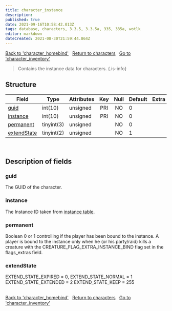 ```yaml
---
title: character_instance
description: 
published: true
date: 2021-09-16T10:58:42.013Z
tags: database, characters, 3.3.5, 3.3.5a, 335, 335a, wotlk
editor: markdown
dateCreated: 2021-08-30T21:59:44.864Z
---
```


<a href="https://dev.trinitycore.info/en/database/335/characters/character_homebind" class="mt-5 v-btn v-btn--depressed v-btn--flat v-btn--outlined theme--light v-size--default darkblue--text text--lighten-3"><span class="v-btn__content"><i aria-hidden="true" class="v-icon notranslate v-icon--left mdi mdi-arrow-left theme--light"></i><span>Back to 'character_homebind'</span></span></a>&nbsp;&nbsp;&nbsp;<a href="https://dev.trinitycore.info/en/database/335/characters/home" class="mt-5 v-btn v-btn--depressed v-btn--flat v-btn--outlined theme--light v-size--default darkblue--text text--lighten-3"><span class="v-btn__content"><i aria-hidden="true" class="v-icon notranslate v-icon--left mdi mdi-home-outline theme--light"></i><span>Return to characters</span></span></a>&nbsp;&nbsp;&nbsp;<a href="https://dev.trinitycore.info/en/database/335/characters/character_inventory" class="mt-5 v-btn v-btn--depressed v-btn--flat v-btn--outlined theme--light v-size--default darkblue--text text--lighten-3"><span class="v-btn__content"><span>Go to 'character_inventory'</span><i aria-hidden="true" class="v-icon notranslate v-icon--right mdi mdi-arrow-right theme--light"></i></span></a>

> Contains the instance data for characters.
{.is-info}


## Structure

| Field | Type | Attributes | Key | Null | Default | Extra | Comment |
| --- | --- | --- | :---: | :---: | --- | --- | --- |
| [guid](#guid) | int(10) | unsigned | PRI | NO | 0 |  |  |
| [instance](#instance) | int(10) | unsigned | PRI | NO | 0 |  |  |
| [permanent](#permanent) | tinyint(3) | unsigned |  | NO | 0 |  |  |
| [extendState](#extendstate) | tinyint(2) | unsigned |  | NO | 1 |  |  |
&nbsp;
## Description of fields

### guid
The GUID of the character.
&nbsp;

### instance
The Instance ID taken from [instance table](/database/335/characters/instance).
&nbsp;

### permanent
Boolean 0 or 1 controlling if the player has been bound to the instance. 
A player is bound to the instance only when he (or his party/raid) kills a creature with the CREATURE_FLAG_EXTRA_INSTANCE_BIND flag set in the flags_extras field.
&nbsp;

### extendState
EXTEND_STATE_EXPIRED  =   0,
EXTEND_STATE_NORMAL   =   1
EXTEND_STATE_EXTENDED =   2
EXTEND_STATE_KEEP     = 255  
&nbsp;

<a href="https://dev.trinitycore.info/en/database/335/characters/character_homebind" class="mt-5 v-btn v-btn--depressed v-btn--flat v-btn--outlined theme--light v-size--default darkblue--text text--lighten-3"><span class="v-btn__content"><i aria-hidden="true" class="v-icon notranslate v-icon--left mdi mdi-arrow-left theme--light"></i><span>Back to 'character_homebind'</span></span></a>&nbsp;&nbsp;&nbsp;<a href="https://dev.trinitycore.info/en/database/335/characters/home" class="mt-5 v-btn v-btn--depressed v-btn--flat v-btn--outlined theme--light v-size--default darkblue--text text--lighten-3"><span class="v-btn__content"><i aria-hidden="true" class="v-icon notranslate v-icon--left mdi mdi-home-outline theme--light"></i><span>Return to characters</span></span></a>&nbsp;&nbsp;&nbsp;<a href="https://dev.trinitycore.info/en/database/335/characters/character_inventory" class="mt-5 v-btn v-btn--depressed v-btn--flat v-btn--outlined theme--light v-size--default darkblue--text text--lighten-3"><span class="v-btn__content"><span>Go to 'character_inventory'</span><i aria-hidden="true" class="v-icon notranslate v-icon--right mdi mdi-arrow-right theme--light"></i></span></a>

